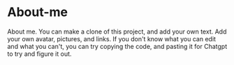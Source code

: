 # About-me
About me.
You can make a clone of this project, and add your own text. 
Add your own avatar, pictures, and links.
If you don't know what you can edit and what you can't, you can try copying the code, and pasting it for Chatgpt to try and figure it out.
